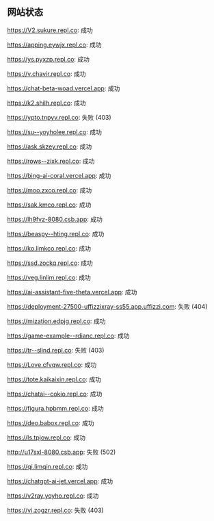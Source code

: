 ## 网站状态
https://V2.sukure.repl.co: 成功

https://apping.eywjx.repl.co: 成功

https://ys.pyxzp.repl.co: 成功

https://v.chavir.repl.co: 成功

https://chat-beta-woad.vercel.app: 成功

https://k2.shilh.repl.co: 成功

https://ypto.tnpyv.repl.co: 失败 (403)

https://su--yoyholee.repl.co: 成功

https://ask.skzey.repl.co: 成功

https://rows--zixk.repl.co: 成功

https://bing-ai-coral.vercel.app: 成功

https://moo.zxco.repl.co: 成功

https://sak.kmco.repl.co: 成功

https://lh9fvz-8080.csb.app: 成功

https://beaspy--hting.repl.co: 成功

https://ko.limkco.repl.co: 成功

https://ssd.zockq.repl.co: 成功

https://veg.linlim.repl.co: 成功

https://ai-assistant-five-theta.vercel.app: 成功

https://deployment-27500-uffizzixray-ss55.app.uffizzi.com: 失败 (404)

https://mization.edpjg.repl.co: 成功

https://game-example--rdianc.repl.co: 成功

https://tr--slind.repl.co: 失败 (403)

https://Love.cfvqw.repl.co: 成功

https://tote.kaikaixin.repl.co: 成功

https://chatai--cokio.repl.co: 成功

https://figura.hpbmm.repl.co: 成功

https://deo.babox.repl.co: 成功

https://ls.tpjow.repl.co: 成功

http://u17sxl-8080.csb.app: 失败 (502)

https://qi.limqin.repl.co: 成功

https://chatgpt-ai-jet.vercel.app: 成功

https://v2ray.yoyho.repl.co: 成功

https://vi.zogzr.repl.co: 失败 (403)

